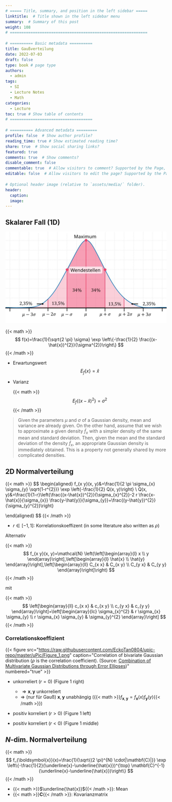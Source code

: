 ```yaml
---
# ===== Title, summary, and position in the left sidebar =====
linktitle:  # Title shown in the left sidebar menu
summary:  # Summary of this post
weight: 108
# ============================================================

# ========== Basic metadata ==========
title: Gaußverteilung
date: 2022-07-03
draft: false
type: book # page type
authors:
  - admin
tags:
  - SI
  - Lecture Notes
  - Math
categories:
  - Lecture
toc: true # Show table of contents
# ====================================

# ========== Advanced metadata =========
profile: false  # Show author profile?
reading_time: true # Show estimated reading time?
share: true  # Show social sharing links?
featured: true
comments: true  # Show comments?
disable_comment: false
commentable: true  # Allow visitors to comment? Supported by the Page, Post, and Book content types.
editable: false  # Allow visitors to edit the page? Supported by the Page, Post, and Book content types.

# Optional header image (relative to `assets/media/` folder).
header:
  caption: 
  image:  
---
```


## Skalarer Fall (1D)

<img src="https://raw.githubusercontent.com/EckoTan0804/upic-repo/master/uPic/WP_Normalverteilung_01-1024x576.jpg" alt="Eigenschaften Normalverteilung, Normalverteilung, Wendestellen, Standardabweichung, Varianz, Mittelwert, Sigma, Mü, Maximum, Erwartungswert, Funktion Normalverteilung" style="zoom: 50%;" />

{{< math >}}
$$
f(x)=\frac{1}{\sqrt{2 \pi} \sigma} \exp \left\{-\frac{1}{2} \frac{(x-\hat{x})^{2}}{\sigma^{2}}\right\}
$$
{{< /math >}} 

- Erwartungswert 
  $$
  E_{f}\{x\}=\hat{x}
  $$

- Varianz

  {{< math >}}
  $$
  E_{f}\left\{(x-\hat{x})^{2}\right\}=\sigma^{2}
  $$
  {{< /math >}} 



> Given the parameters $\mu$ and $\sigma$ of a Gaussian density, mean and variance are already given. On the other hand, assume that we wish to approximate a given density $\tilde{f}_x$ with a simpler density of the same mean and standard deviation. Then, given the mean and the standard deviation of the density $\tilde{f}_x$, an appropriate Gaussian density is immediately obtained. This is a property not generally shared by more complicated densities.

## 2D Normalverteilung

{{< math >}}
$$
\begin{aligned}
f_{x y}(x, y)&=\frac{1}{2 \pi \sigma_{x} \sigma_{y} \sqrt{1-r^{2}}} \exp \left\{-\frac{1}{2} Q(x, y)\right\} \\
Q(x, y)&=\frac{1}{1-r}\left\{\frac{(x-\hat{x})^{2}}{\sigma_{x}^{2}}-2 r \frac{x-\hat{x}}{\sigma_{x}} \frac{y-\hat{y}}{\sigma_{y}}+\frac{(y-\hat{y})^{2}}{\sigma_{y}^{2}}\right\}

\end{aligned}
$$
{{< /math >}} 

- $r \in [-1, 1]$: Korrelationskoeffizent (in some literature also written as $\rho$)

Alternativ

{{< math >}}
$$
f_{x y}(x, y)=\mathcal{N} \left(\left[\begin{array}{l}
x \\
y
\end{array}\right],\left[\begin{array}{l}
\hat{x} \\
\hat{y}
\end{array}\right],\left[\begin{array}{ll}
C_{x x} & C_{x y} \\
C_{y x} & C_{y y}
\end{array}\right]\right)
$$
{{< /math >}} 

mit

{{< math >}}
$$
\left[\begin{array}{ll}
c_{x x} & c_{x y} \\
c_{y x} & c_{y y}
\end{array}\right]=\left[\begin{array}{lc}
\sigma_{x}^{2} & r \sigma_{x} \sigma_{y} \\
r \sigma_{x} \sigma_{y} & \sigma_{y}^{2}
\end{array}\right]
$$
{{< /math >}} 

### Correlationskoeffizient

{{< figure src="https://raw.githubusercontent.com/EckoTan0804/upic-repo/master/uPic/Figure_1.png" caption="Correlation of bivariate Gaussian distribution ($\rho$ is the correlation coefficient). (Source: [Combination of Multivariate Gaussian Distributions through Error Ellipses](https://geostatisticslessons.com/lessons/errorellipses))" numbered="true" >}}

- unkorreliert ($r = 0$) (Figure 1 right)
  - $\Rightarrow \boldsymbol{x}, \boldsymbol{y}$ unkorreliert
  - $\Rightarrow$ (nur für Gauß) $\boldsymbol{x}, \boldsymbol{y}$ unabhängig ({{< math >}}$f_{\boldsymbol{x}, \boldsymbol{y}} = f_{\boldsymbol{x}}(x) f_{\boldsymbol{y}}(y)${{< /math >}}) 

- positiv korreliert ($r > 0$) (Figure 1 left)
- positiv korreliert ($r < 0$) (Figure 1 middle)





## $N$-dim. Normalverteilung

{{< math >}}
$$
f_{\boldsymbol{x}}(x)=\frac{1}{\sqrt{(2 \pi)^{N} \cdot|\mathbf{C}|}} \exp \left\{-\frac{1}{2}(\underline{x}-\underline{\hat{x}})^{\top} \mathbf{C}^{-1}(\underline{x}-\underline{\hat{x}})\right\}
$$
{{< /math >}} 

- {{< math >}}$\underline{\hat{x}}${{< /math >}}: Mean
- {{< math >}}$\mathbf{C}${{< /math >}}: Kovarianzmatrix